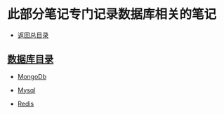 # 此部分笔记专门记录数据库相关的笔记

- [返回总目录](../README.md#项目目录)

## [数据库目录](https://github.com/zhangymPerson/learning-notes/tree/master/DBMS)

- [MongoDb](https://github.com/zhangymPerson/learning-notes/tree/master/DBMS/MongoDb)

- [Mysql](https://github.com/zhangymPerson/learning-notes/tree/master/DBMS/Mysql)

- [Redis](https://github.com/zhangymPerson/learning-notes/tree/master/DBMS/Redis)

